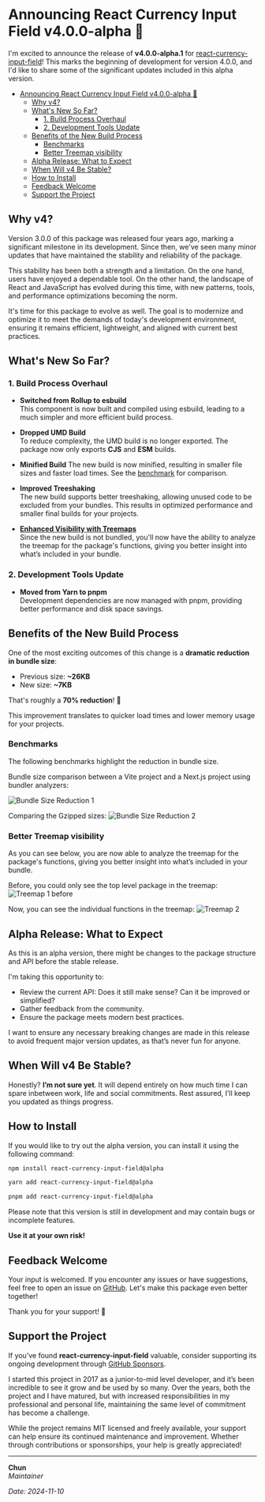 # Announcing React Currency Input Field v4.0.0-alpha 🎉

I'm excited to announce the release of **v4.0.0-alpha.1** for [react-currency-input-field](https://www.npmjs.com/package/react-currency-input-field)! This marks the beginning of development for version 4.0.0, and I'd like to share some of the significant updates included in this alpha version.

- [Announcing React Currency Input Field v4.0.0-alpha 🎉](#announcing-react-currency-input-field-v400-alpha-)
  - [Why v4?](#why-v4)
  - [What's New So Far?](#whats-new-so-far)
    - [1. Build Process Overhaul](#1-build-process-overhaul)
    - [2. Development Tools Update](#2-development-tools-update)
  - [Benefits of the New Build Process](#benefits-of-the-new-build-process)
    - [Benchmarks](#benchmarks)
    - [Better Treemap visibility](#better-treemap-visibility)
  - [Alpha Release: What to Expect](#alpha-release-what-to-expect)
  - [When Will v4 Be Stable?](#when-will-v4-be-stable)
  - [How to Install](#how-to-install)
  - [Feedback Welcome](#feedback-welcome)
  - [Support the Project](#support-the-project)

## Why v4?

Version 3.0.0 of this package was released four years ago, marking a significant milestone in its development. Since then, we've seen many minor updates that have maintained the stability and reliability of the package.

This stability has been both a strength and a limitation. On the one hand, users have enjoyed a dependable tool. On the other hand, the landscape of React and JavaScript has evolved during this time, with new patterns, tools, and performance optimizations becoming the norm.

It's time for this package to evolve as well. The goal is to modernize and optimize it to meet the demands of today's development environment, ensuring it remains efficient, lightweight, and aligned with current best practices.

## What's New So Far?

### 1. Build Process Overhaul

- **Switched from Rollup to esbuild**  
  This component is now built and compiled using esbuild, leading to a much simpler and more efficient build process.

- **Dropped UMD Build**  
  To reduce complexity, the UMD build is no longer exported. The package now only exports **CJS** and **ESM** builds.

- **Minified Build**
  The new build is now minified, resulting in smaller file sizes and faster load times. See the [benchmark](#benchmarks) for comparison.

- **Improved Treeshaking**  
  The new build supports better treeshaking, allowing unused code to be excluded from your bundles. This results in optimized performance and smaller final builds for your projects.

- **[Enhanced Visibility with Treemaps](#better-treemap-visibility)**  
  Since the new build is not bundled, you'll now have the ability to analyze the treemap for the package's functions, giving you better insight into what’s included in your bundle.

### 2. Development Tools Update

- **Moved from Yarn to pnpm**  
  Development dependencies are now managed with pnpm, providing better performance and disk space savings.

## Benefits of the New Build Process

One of the most exciting outcomes of this change is a **dramatic reduction in bundle size**:

- Previous size: **~26KB**
- New size: **~7KB**

That's roughly a **70% reduction**! 🚀

This improvement translates to quicker load times and lower memory usage for your projects.

### Benchmarks

The following benchmarks highlight the reduction in bundle size.

Bundle size comparison between a Vite project and a Next.js project using bundler analyzers:

![Bundle Size Reduction 1](./assets/2024-11-10-compare-stat-size-chart.png)

Comparing the Gzipped sizes:
![Bundle Size Reduction 2](./assets/2024-11-10-compare-Gzipped-size-chart.png)

### Better Treemap visibility

As you can see below, you are now able to analyze the treemap for the package's functions, giving you better insight into what’s included in your bundle.

Before, you could only see the top level package in the treemap:
![Treemap 1 before](./assets/2024-11-10-treemap-before.png)

Now, you can see the individual functions in the treemap:
![Treemap 2](./assets/2024-11-10-treemap-after.png)

## Alpha Release: What to Expect

As this is an alpha version, there might be changes to the package structure and API before the stable release.

I'm taking this opportunity to:

- Review the current API: Does it still make sense? Can it be improved or simplified?
- Gather feedback from the community.
- Ensure the package meets modern best practices.

I want to ensure any necessary breaking changes are made in this release to avoid frequent major version updates, as that’s never fun for anyone.

## When Will v4 Be Stable?

Honestly? **I’m not sure yet**. It will depend entirely on how much time I can spare inbetween work, life and social commitments. Rest assured, I’ll keep you updated as things progress.

## How to Install

If you would like to try out the alpha version, you can install it using the following command:

```bash
npm install react-currency-input-field@alpha

yarn add react-currency-input-field@alpha

pnpm add react-currency-input-field@alpha
```

Please note that this version is still in development and may contain bugs or incomplete features.

**Use it at your own risk!**

## Feedback Welcome

Your input is welcomed. If you encounter any issues or have suggestions, feel free to open an issue on [GitHub](https://github.com/cchanxzy/react-currency-input-field/issues). Let's make this package even better together!

Thank you for your support! 🙌

## Support the Project

If you’ve found **react-currency-input-field** valuable, consider supporting its ongoing development through [GitHub Sponsors](https://github.com/sponsors/cchanxzy).

I started this project in 2017 as a junior-to-mid level developer, and it’s been incredible to see it grow and be used by so many. Over the years, both the project and I have matured, but with increased responsibilities in my professional and personal life, maintaining the same level of commitment has become a challenge.

While the project remains MIT licensed and freely available, your support can help ensure its continued maintenance and improvement. Whether through contributions or sponsorships, your help is greatly appreciated!

---

**Chun**  
_Maintainer_

_Date: 2024-11-10_
